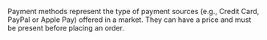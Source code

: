 Payment methods represent the type of payment sources (e.g., Credit Card, PayPal or Apple Pay) offered in a market.
They can have a price and must be present before placing an order.
